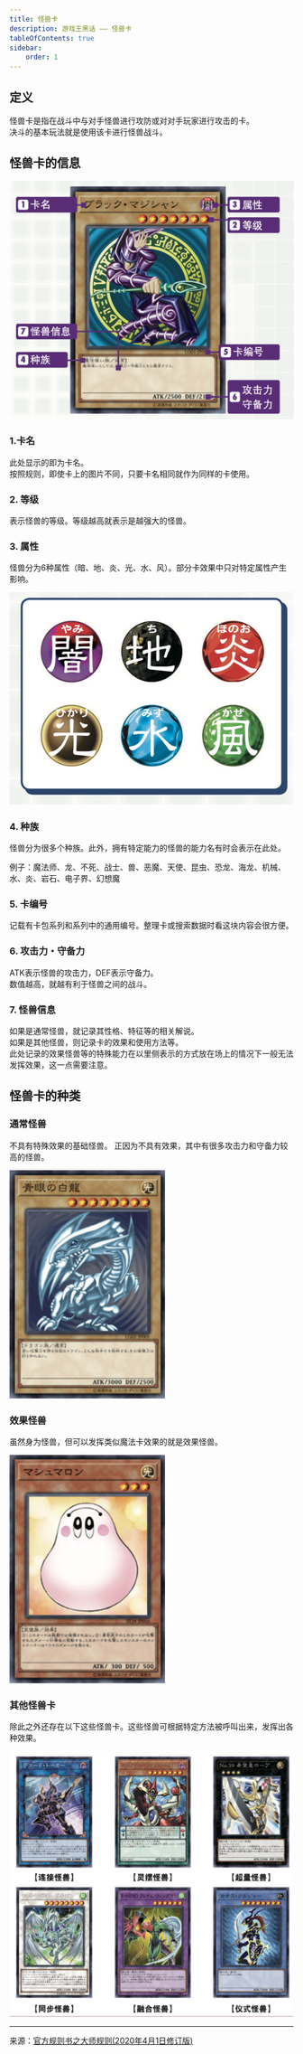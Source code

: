 ```yaml
---
title: 怪兽卡
description: 游戏王黑话 —— 怪兽卡
tableOfContents: true
sidebar:
    order: 1
---
```


## 定义

怪兽卡是指在战斗中与对手怪兽进行攻防或对对手玩家进行攻击的卡。  
决斗的基本玩法就是使用该卡进行怪兽战斗。

## 怪兽卡的信息

![怪兽卡](../../../../assets/images/monster_card.png)

### 1.卡名

此处显示的即为卡名。  
按照规则，即使卡上的图片不同，只要卡名相同就作为同样的卡使用。

### 2. 等级

表示怪兽的等级。等级越高就表示是越强大的怪兽。

### 3. 属性

怪兽分为6种属性（暗、地、炎、光、水、风）。部分卡效果中只对特定属性产生影响。

![怪兽属性](../../../../assets/images/monster_attribute.png)

### 4. 种族

怪兽分为很多个种族。此外，拥有特定能力的怪兽的能力名有时会表示在此处。

例子：魔法师、龙、不死、战士、兽、恶魔、天使、昆虫、恐龙、海龙、机械、水、炎、岩石、电子界、幻想魔

### 5. 卡编号

记载有卡包系列和系列中的通用编号。整理卡或搜索数据时看这块内容会很方便。

### 6. 攻击力・守备力

ATK表示怪兽的攻击力，DEF表示守备力。  
数值越高，就越有利于怪兽之间的战斗。

### 7. 怪兽信息

如果是通常怪兽，就记录其性格、特征等的相关解说。  
如果是其他怪兽，则记录卡的效果和使用方法等。  
此处记录的效果怪兽等的特殊能力在以里侧表示的方式放在场上的情况下一般无法发挥效果，这一点需要注意。

## 怪兽卡的种类

### 通常怪兽

不具有特殊效果的基础怪兽。
正因为不具有效果，其中有很多攻击力和守备力较高的怪兽。

![青眼白龙](../../../../assets/images/青眼白龙.png)

### 效果怪兽

虽然身为怪兽，但可以发挥类似魔法卡效果的就是效果怪兽。

![棉花糖](../../../../assets/images/棉花糖.png)

### 其他怪兽卡

除此之外还存在以下这些怪兽卡。这些怪兽可根据特定方法被呼叫出来，发挥出各种效果。

![其他怪兽](../../../../assets/images/其他怪兽.png)

---

来源：[官方规则书之大师规则(2020年4月1日修订版)](https://www.yugioh-card-cn.com/playing)
